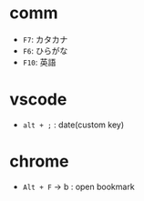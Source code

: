 # comm
- `F7`:  カタカナ
- `F6`:  ひらがな
- `F10`:  英語



# vscode 
- `alt + ;` : date(custom key)



# chrome
- `Alt + F` -> b :  open bookmark
